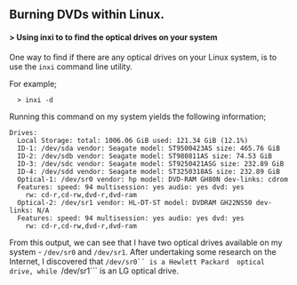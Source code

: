 ## Burning DVDs within Linux.


#### > Using inxi to to find the optical drives on your system

One way to find if there are any optical drives on your Linux system, is to use the
```inxi``` command line utility.

For example;

```
  > inxi -d
```

Running this command on my system yields the following information;

```
Drives:
  Local Storage: total: 1006.06 GiB used: 121.34 GiB (12.1%)
  ID-1: /dev/sda vendor: Seagate model: ST9500423AS size: 465.76 GiB
  ID-2: /dev/sdb vendor: Seagate model: ST980811AS size: 74.53 GiB
  ID-3: /dev/sdc vendor: Seagate model: ST9250421ASG size: 232.89 GiB
  ID-4: /dev/sdd vendor: Seagate model: ST3250318AS size: 232.89 GiB
  Optical-1: /dev/sr0 vendor: hp model: DVD-RAM GH80N dev-links: cdrom
  Features: speed: 94 multisession: yes audio: yes dvd: yes
    rw: cd-r,cd-rw,dvd-r,dvd-ram
  Optical-2: /dev/sr1 vendor: HL-DT-ST model: DVDRAM GH22NS50 dev-links: N/A
  Features: speed: 94 multisession: yes audio: yes dvd: yes
    rw: cd-r,cd-rw,dvd-r,dvd-ram

```

From this output, we can see that I have two optical drives available on my
system - ```/dev/sr0``` and ```/dev/sr1```. After undertaking some research
on the Internet, I discovered that ```/dev/sr0`` is a Hewlett Packard 
optical drive, while ```/dev/sr1``` is an LG optical drive.